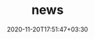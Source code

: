 ---
title: "news"
date: 2020-11-20T17:51:47+03:30
draft: false
headless: true

# all icons by [feathericons.com](https://https://feathericons.com//) are supported
show_news_icons: true
default_news_icon: "file-text"

num_news: 5

news_items:
- text: "A [fan-created digital port](https://github.com/keyteki/keyteki) of the card game KeyForge"
  extra_text: "Github Repository"
  date: 2023-11-20
  icon: "github"
- text: "WOMBO Dream"
  link: https://www.wombo.art/
  extra_text: "really cool ML-generated art"
  icon: "image"
  date: 2020-11-20
- text: "[Firefox](https://addons.mozilla.org/en-US/firefox/addon/pomodoro-addon/?utm_source=addons.mozilla.org&utm_medium=referral&utm_content=search) and [Chrome](https://chrome.google.com/webstore/detail/marinara-pomodoro%C2%AE-assist/lojgmehidjdhhbmpjfamhpkpodfcodef?hl=en) productivity plugins"
  extra_text: "pomodoro technique"
  date: 2023-11-20
  icon: "link"
- text: "Best [Magic The Gathering](https://www.manabox.app/) trading and deck-building application"
  extra_text: "Manabox"
  date: 2023-11-20
  icon: "external-link"
---
